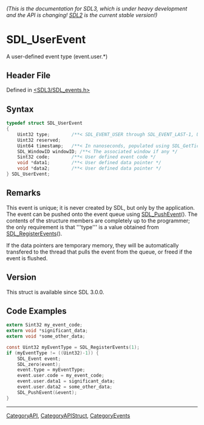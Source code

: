 ###### (This is the documentation for SDL3, which is under heavy development and the API is changing! [SDL2](https://wiki.libsdl.org/SDL2/) is the current stable version!)
# SDL_UserEvent

A user-defined event type (event.user.*)

## Header File

Defined in [<SDL3/SDL_events.h>](https://github.com/libsdl-org/SDL/blob/main/include/SDL3/SDL_events.h)

## Syntax

```c
typedef struct SDL_UserEvent
{
    Uint32 type;        /**< SDL_EVENT_USER through SDL_EVENT_LAST-1, Uint32 because these are not in the SDL_EventType enumeration */
    Uint32 reserved;
    Uint64 timestamp;   /**< In nanoseconds, populated using SDL_GetTicksNS() */
    SDL_WindowID windowID; /**< The associated window if any */
    Sint32 code;        /**< User defined event code */
    void *data1;        /**< User defined data pointer */
    void *data2;        /**< User defined data pointer */
} SDL_UserEvent;
```

## Remarks

This event is unique; it is never created by SDL, but only by the
application. The event can be pushed onto the event queue using
[SDL_PushEvent](SDL_PushEvent)(). The contents of the structure members are
completely up to the programmer; the only requirement is that '''type''' is
a value obtained from [SDL_RegisterEvents](SDL_RegisterEvents)().

If the data pointers are temporary memory, they will be automatically
transfered to the thread that pulls the event from the queue, or freed if
the event is flushed.

## Version

This struct is available since SDL 3.0.0.

## Code Examples

```c
extern Sint32 my_event_code;
extern void *significant_data;
extern void *some_other_data;

const Uint32 myEventType = SDL_RegisterEvents(1);
if (myEventType != ((Uint32)-1)) {
    SDL_Event event;
    SDL_zero(event);
    event.type = myEventType;
    event.user.code = my_event_code;
    event.user.data1 = significant_data;
    event.user.data2 = some_other_data;
    SDL_PushEvent(&event);
}
```

----
[CategoryAPI](CategoryAPI), [CategoryAPIStruct](CategoryAPIStruct), [CategoryEvents](CategoryEvents)

